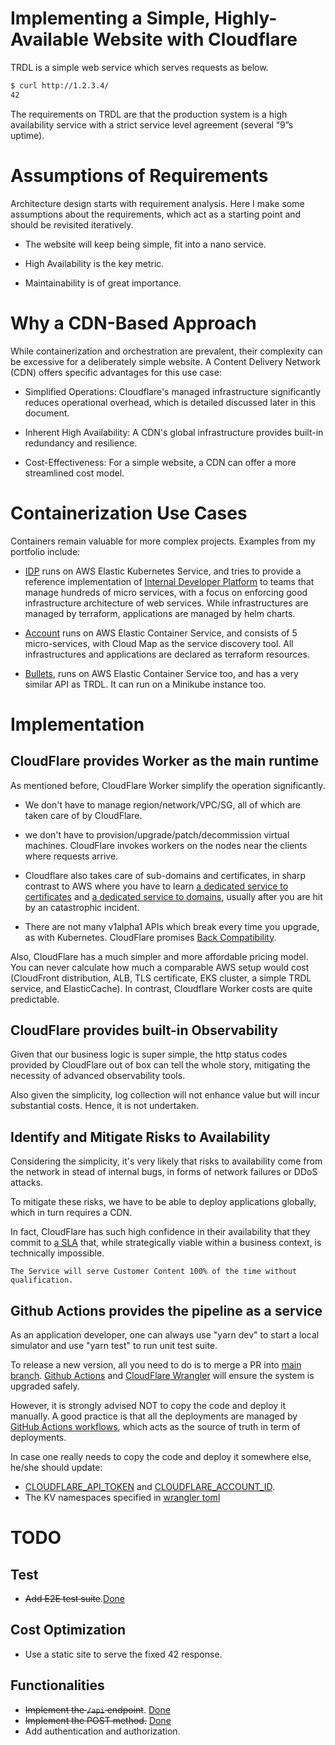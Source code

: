 # Implementing a Simple, Highly-Available Website with Cloudflare
TRDL is a simple web service which serves requests as below.

```bash
$ curl http://1.2.3.4/
42
```

The requirements on TRDL are that the production system is a high availability service with a strict service level agreement (several “9”s uptime).

# Assumptions of Requirements
Architecture design starts with requirement analysis. Here I make some assumptions about the requirements, which act as a starting point and should be revisited iteratively.

- The website will keep being simple, fit into a nano service.

- High Availability is the key metric.

- Maintainability is of great importance.

# Why a CDN-Based Approach
While containerization and orchestration are prevalent, their complexity can be excessive for a deliberately simple website. A Content Delivery Network (CDN) offers specific advantages for this use case:

- Simplified Operations: Cloudflare's managed infrastructure significantly reduces operational overhead, which is detailed discussed later in this document.

- Inherent High Availability: A CDN's global infrastructure provides built-in redundancy and resilience.

- Cost-Effectiveness: For a simple website, a CDN can offer a more streamlined cost model.

# Containerization Use Cases

Containers remain valuable for more complex projects. Examples from my portfolio include:

- [IDP](https://github.com/lipingtababa/Internal-Developer-Platform) runs on AWS Elastic Kubernetes Service, and tries to provide a reference implementation of [Internal Developer Platform](https://internaldeveloperplatform.org/) to teams that manage hundreds of micro services, with a focus on enforcing good infrastructure architecture of web services. While infrastructures are managed by terraform, applications are managed by helm charts.

- [Account](https://github.com/lipingtababa/account) runs on AWS Elastic Container Service, and consists of 5 micro-services, with Cloud Map as the service discovery tool. All infrastructures and applications are declared as terraform resources.

- [Bullets](https://github.com/lipingtababa/bullets), runs on AWS Elastic Container Service too, and has a very similar API as TRDL. It can run on a Minikube instance too.

# Implementation 
## CloudFlare provides Worker as the main runtime
As mentioned before, CloudFlare Worker simplify the operation significantly.
- We don't have to manage region/network/VPC/SG, all of which are taken care of by CloudFlare.

- we don't have to provision/upgrade/patch/decommission virtual machines. CloudFlare invokes workers on the nodes near the clients where requests arrive.

- Cloudflare also takes care of sub-domains and certificates, in sharp contrast to AWS where you have to learn [a dedicated service to certificates](https://aws.amazon.com/certificate-manager/) and [a dedicated service to domains](https://aws.amazon.com/route53/), usually after you are hit by an catastrophic incident.

- There are not many v1alpha1 APIs which break every time you upgrade, as with Kubernetes. CloudFlare promises [Back Compatibility](https://blog.cloudflare.com/backwards-compatibility-in-cloudflare-workers/).

Also, CloudFlare has a much simpler and more affordable pricing model. You can never calculate how much a comparable AWS setup would cost (CloudFront distribution, ALB, TLS certificate, EKS cluster, a simple TRDL service,  and ElasticCache). In contrast, Cloudflare Worker costs are quite predictable.

## CloudFlare provides built-in Observability
Given that our business logic is super simple, the http status codes provided by CloudFlare out of box can tell the whole story, mitigating the necessity of advanced observability tools.

Also given the simplicity, log collection will not enhance value but will incur substantial costs. Hence, it is not undertaken.

## Identify and Mitigate Risks to Availability
Considering the simplicity, it's very likely that risks to availability come from the network in stead of internal bugs, in forms of network failures or DDoS attacks.

To mitigate these risks, we have to be able to deploy applications globally, which in turn requires a CDN.

In fact, CloudFlare has such high confidence in their availability that they commit to [a SLA](https://www.cloudflare.com/en-gb/business-sla/) that, while strategically viable within a business context, is technically impossible.

`The Service will serve Customer Content 100% of the time without qualification.`


## Github Actions provides the pipeline as a service
As an application developer, one can always use "yarn dev" to start a local simulator and use "yarn test" to run unit test suite. 

To release a new version, all you need to do is to merge a PR into [main branch](https://github.com/lipingtababa/trdl). [Github Actions](https://github.com/lipingtababa/trdl/actions) and [CloudFlare Wrangler](https://developers.cloudflare.com/workers/wrangler/commands/#deploy) will ensure the system is upgraded safely.

However, it is strongly advised NOT to copy the code and deploy it manually. A good practice is that all the deployments are managed by [GitHub Actions workflows](./.github/workflows/service.yml), which acts as the source of truth in term of deployments.

In case one really needs to copy the code and deploy it somewhere else, he/she should update: 
- [CLOUDFLARE_API_TOKEN](./.github/workflows/service.yml#24) and [CLOUDFLARE_ACCOUNT_ID](./.github/workflows/service.yml#25).
- The KV namespaces specified in [wrangler toml](./wrangler.toml#8)

# TODO
## Test
- ~~Add E2E test suite~~.[Done](./test/e2e.test.ts)

## Cost Optimization
- Use a static site to serve the fixed 42 response.

## Functionalities
- ~~Implement the `/api` endpoint~~. [Done](./src/index.ts#13)
- ~~Implement the POST method.~~ [Done](./src/index.ts#13)
- Add authentication and authorization.

